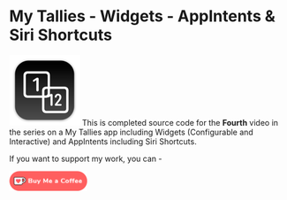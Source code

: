 # My Tallies - Widgets - AppIntents & Siri Shortcuts

![mac128](Images/mac128.png) This is completed source code for the **Fourth** video in the series on a My Tallies app including Widgets (Configurable and Interactive) and AppIntents including Siri Shortcuts.



If you want to support my work, you can - </br>

<a href='https://ko-fi.com/Z8Z22WRVG' target='_blank'><img height='36' style='border:0px;height:36px;' src='Images/kofi3.png' border='0' alt='Buy Me a Coffee at ko-fi.com' /></a>

